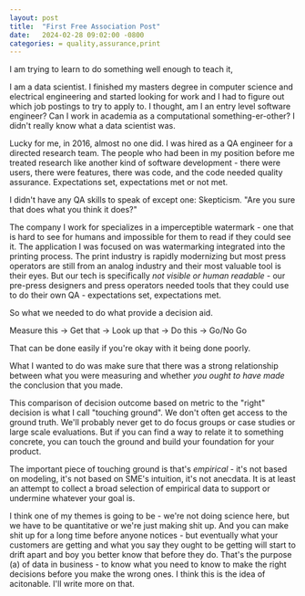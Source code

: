 ```yaml
---
layout: post
title:  "First Free Association Post"
date:   2024-02-28 09:02:00 -0800
categories: = quality,assurance,print
---
```


I am trying to learn to do something well enough to teach it,

I am a data scientist.  I finished my masters degree in computer science and electrical engineering and started looking for work and I had to figure out which job postings to try to apply to. I thought, am I an entry level software engineer?  Can I work in academia as a computational something-er-other?  I didn't really know what a data scientist was.

Lucky for me, in 2016, almost no one did.  I was hired as a QA engineer for a directed research team.  The people who had been in my position before me treated research like another kind of software development - there were users, there were features, there was code, and the code needed quality assurance.  Expectations set, expectations met or not met.  

I didn't have any QA skills to speak of except one: Skepticism.  "Are you sure that does what you think it does?"

The company I work for specializes in a imperceptible watermark - one that is hard to see for humans and impossible for them to read if they could see it.  The application I was focused on was watermarking integrated into the printing process.  The print industry is rapidly modernizing but most press operators are still from an analog industry and their most valuable tool is their eyes.  But our tech is specifically *not visible or human readable* - our pre-press designers and press operators needed tools that they could use to do their own QA - expectations set, expectations met.

So what we needed to do what provide a decision aid. 

Measure this -> Get that -> Look up that -> Do this -> Go/No Go

That can be done easily if you're okay with it being done poorly.  

What I wanted to do was make sure that there was a strong relationship between what you were measuring and whether _you ought to have made_ the conclusion that you made.  

This comparison of decision outcome based on metric to the "right" decision is what I call "touching ground".  We don't often get access to the ground truth.  We'll probably never get to do focus groups or case studies or large scale evaluations.  But if you can find a way to relate it to something concrete, you can touch the ground and build your foundation for your product.

The important piece of touching ground is that's _empirical_ - it's not based on modeling, it's not based on SME's intuition, it's not anecdata.  It is at least an attempt to collect a broad selection of empirical data to support or undermine whatever your goal is.

I think one of my themes is going to be - we're not doing science here, but we have to be quantitative or we're just making shit up.  And you can make shit up for a long time before anyone notices - but eventually what your customers are getting and what you say they ought to be getting will start to drift apart and boy you better know that before they do.  That's the purpose (a) of data in business - to know what you need to know to make the right decisions before you make the wrong ones.  I think this is the idea of acitonable.  I'll write more on that.